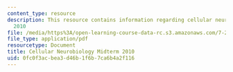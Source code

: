 ```yaml
---
content_type: resource
description: This resource contains information regarding cellular neurobiology midterm
  2010
file: /media/https%3A/open-learning-course-data-rc.s3.amazonaws.com/7-29j-cellular-neurobiology-spring-2012/0fc0f3acbea3d46b1f6b7ca6b4a2f116_MIT7_29JS12_Midterm10.pdf
file_type: application/pdf
resourcetype: Document
title: Cellular Neurobiology Midterm 2010
uid: 0fc0f3ac-bea3-d46b-1f6b-7ca6b4a2f116
---
```

